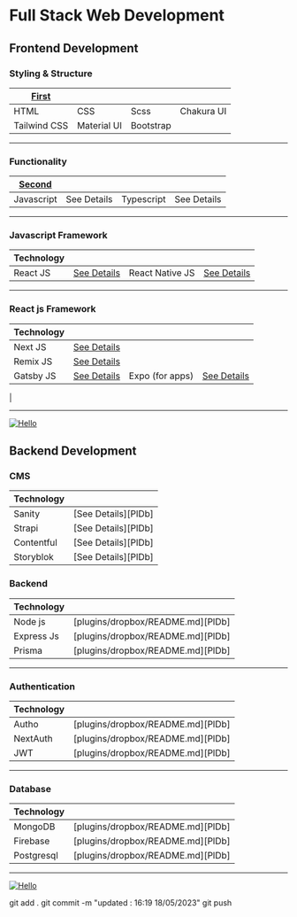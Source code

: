 # Full Stack Web Development

## Frontend Development

### Styling & Structure

| [First](https://github.com/legendtemplate/roadmap-template/tree/main/First) | |||
| ----           | ----           | ----            | ----           |
| HTML           | CSS            | Scss        | Chakura UI     |
| Tailwind CSS   | Material UI    | Bootstrap   |     |

---

### Functionality

| [Second](https://github.com/legendtemplate/roadmap-template/tree/main/Second) | |||
| ----        | ----           | ----            | ----           |
| Javascript  | See Details    | Typescript      | See Details    |

---

### Javascript Framework
| Technology  | |||
| ----        | ----           | ----            | ----           |
| React JS         | [See Details](https://github.com/legendtemplate/roadmap-template/tree/main/react)      | React Native JS             | [See Details](https://github.com/legendtemplate/roadmap-template/tree/main/react/app)  |

---

### React js Framework
 
| Technology | |||
| ----        | ----           | ----            | ----           |
| Next JS  | [See Details](https://github.com/legendtemplate/roadmap-template/tree/main/react/framework/nextjs) | 
Remix JS| [See Details](https://github.com/legendtemplate/roadmap-template/tree/main/react/framework/remixjs)   |                              |
| Gatsby JS| [See Details](https://github.com/legendtemplate/roadmap-template/tree/main/react/framework/gatsbyjs)                             | Expo (for apps)        | [See Details](https://github.com/legendtemplate/roadmap-template/tree/main/react/framework/expo)   |                              |
|


---

[![Hello](https://img.freepik.com/premium-vector/front-end-developer-typographic-header_277904-11487.jpg?w=2000)](https://nodesource.com/products/nsolid)

## Backend Development

### CMS

| Technology |                                   |
| ---------- | --------------------------------- |
| Sanity     | [See Details][PlDb] |
| Strapi     | [See Details][PlDb] |
| Contentful | [See Details][PlDb] |
| Storyblok  | [See Details][PlDb] |

### Backend

| Technology |                                   |
| ---------- | --------------------------------- |
| Node js    | [plugins/dropbox/README.md][PlDb] |
| Express Js | [plugins/dropbox/README.md][PlDb] |
| Prisma     | [plugins/dropbox/README.md][PlDb] |

---

### Authentication

| Technology |                                   |
| ---------- | --------------------------------- |
| Autho      | [plugins/dropbox/README.md][PlDb] |
| NextAuth   | [plugins/dropbox/README.md][PlDb] |
| JWT        | [plugins/dropbox/README.md][PlDb] |

---

### Database

| Technology |                                   |
| ---------- | --------------------------------- |
| MongoDB    | [plugins/dropbox/README.md][PlDb] |
| Firebase   | [plugins/dropbox/README.md][PlDb] |
| Postgresql | [plugins/dropbox/README.md][PlDb] |

---

[![Hello](https://cdn.hashnode.com/res/hashnode/image/upload/v1683963073446/b6da9f72-e6dc-465e-baa1-bf9520edd38c.png)](https://nodesource.com/products/nsolid)


git add .
git commit -m "updated  : 16:19 18/05/2023"
git push


